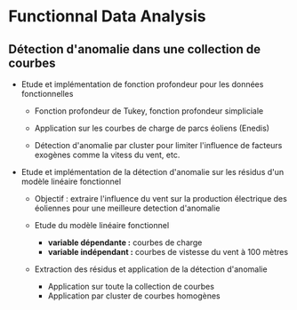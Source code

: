 # Functionnal Data Analysis

## Détection d'anomalie dans une collection de courbes

- Etude et implémentation de fonction profondeur pour les données fonctionnelles

    - Fonction profondeur de Tukey, fonction profondeur simpliciale

    - Application sur les courbes de charge de parcs éoliens (Enedis)

    - Détection d'anomalie par cluster pour limiter l'influence de facteurs exogènes comme la vitess du vent, etc.

- Etude et implémentation de la détection d'anomalie sur les résidus d'un modèle linéaire fonctionnel

    - Objectif : extraire l'influence du vent sur la production électrique des éoliennes pour une meilleure detection d'anomalie

    - Etude du modèle linéaire fonctionnel
        - **variable dépendante :** courbes de charge
        - **variable indépendant :** courbes de vistesse du vent à 100 mètres

    - Extraction des résidus et application de la détection d'anomalie
        - Application sur toute la collection de courbes
        - Application par cluster de courbes homogènes
